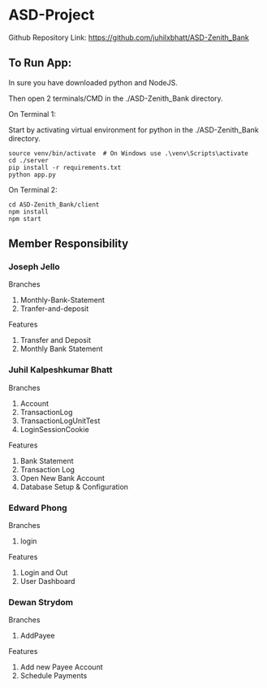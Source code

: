 # ASD-Project

Github Repository Link: https://github.com/juhilxbhatt/ASD-Zenith_Bank

## To Run App:

In sure you have downloaded python and NodeJS.

Then open 2 terminals/CMD in the ./ASD-Zenith_Bank directory.

On Terminal 1:

Start by activating virtual environment for python in the ./ASD-Zenith_Bank directory.

```
source venv/bin/activate  # On Windows use .\venv\Scripts\activate
cd ./server
pip install -r requirements.txt
python app.py
```

On Terminal 2:

```
cd ASD-Zenith_Bank/client
npm install
npm start
```

## Member Responsibility

### Joseph Jello

Branches

1. Monthly-Bank-Statement
2. Tranfer-and-deposit

Features

1. Transfer and Deposit
2. Monthly Bank Statement

### Juhil Kalpeshkumar Bhatt

Branches

1. Account
2. TransactionLog
3. TransactionLogUnitTest
4. LoginSessionCookie

Features

1. Bank Statement
2. Transaction Log
3. Open New Bank Account
4. Database Setup & Configuration

### Edward Phong

Branches

1. login

Features

1. Login and Out
2. User Dashboard

### Dewan Strydom

Branches

1. AddPayee

Features

1. Add new Payee Account
2. Schedule Payments
